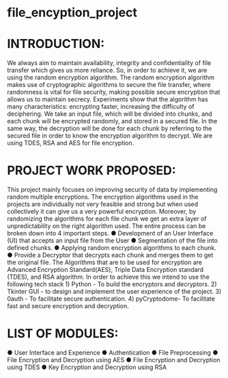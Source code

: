# file_encyption_project

# INTRODUCTION: 
We always aim to maintain availability, integrity and confidentiality of file transfer which gives us more reliance. So, in order to achieve it, we are using the random encryption algorithm. The random encryption algorithm makes use of cryptographic algorithms to secure the file transfer, where randomness is vital for file security, making possible secure encryption that allows us to maintain secrecy. Experiments show that the algorithm has many characteristics: encrypting faster, increasing the difficulty of deciphering. We take an input file, which will be divided into chunks, and each chunk will be encrypted randomly, and stored in a secured file. In the same way, the decryption will be done for each chunk by referring to the secured file in order to know the encryption algorithm to decrypt. We are using TDES, RSA and AES for file encryption.

# PROJECT WORK PROPOSED:
This project mainly focuses on improving security of data by implementing random multiple encryptions. The encryption algorithms used in the projects are individually not very feasible and strong but when used collectively it can give us a very powerful encryption. Moreover, by randomizing the algorithms for each file chunk we get an extra layer of unpredictability on the right algorithm used. The entire process can be broken down into 4 important steps. 
● Development of an User Interface (UI) that accepts an input file from the User 
● Segmentation of the file into defined chunks. 
● Applying random encryption algorithms to each chunk. 
● Provide a Decryptor that decrypts each chunk and merges them to get the original file. The Algorithms that are to be used for encryption are Advanced Encryption Standard(AES), Triple Data Encryption standard (TDES), and RSA algorithm. 
In order to achieve this we intend to use the following tech stack 1) Python - To build the encryptors and decryptors. 2) Tkinter GUI - to design and implement the user experience of the project. 3) 0auth - To facilitate secure authentication. 4) pyCryptodome- To facilitate fast and secure encryption and decryption.

# LIST OF MODULES: 
● User Interface and Experience 
● Authentication 
● File Preprocessing
● File Encryption and Decryption using AES
● File Encryption and Decryption using TDES
● Key Encryption and Decryption using RSA
